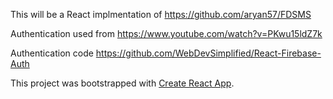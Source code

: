 This will be a React implmentation of https://github.com/aryan57/FDSMS

Authentication used from https://www.youtube.com/watch?v=PKwu15ldZ7k

Authentication code https://github.com/WebDevSimplified/React-Firebase-Auth

This project was bootstrapped with [Create React App](https://github.com/facebook/create-react-app).